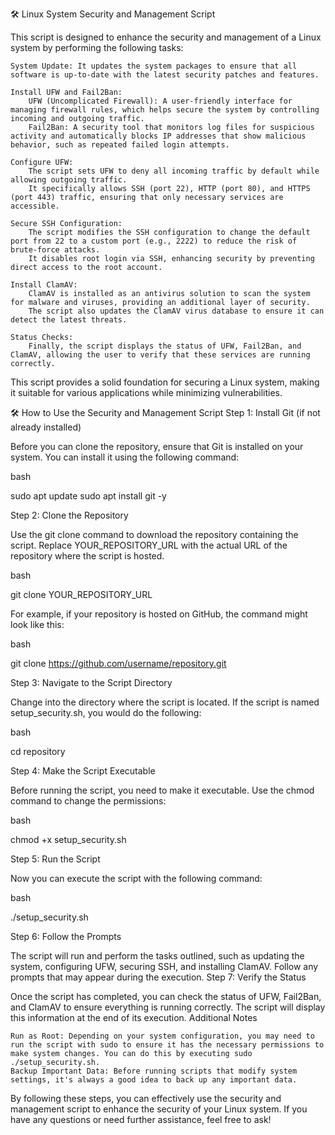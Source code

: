 🛠️ Linux System Security and Management Script

This script is designed to enhance the security and management of a Linux system by performing the following tasks:

    System Update: It updates the system packages to ensure that all software is up-to-date with the latest security patches and features.

    Install UFW and Fail2Ban:
        UFW (Uncomplicated Firewall): A user-friendly interface for managing firewall rules, which helps secure the system by controlling incoming and outgoing traffic.
        Fail2Ban: A security tool that monitors log files for suspicious activity and automatically blocks IP addresses that show malicious behavior, such as repeated failed login attempts.

    Configure UFW:
        The script sets UFW to deny all incoming traffic by default while allowing outgoing traffic.
        It specifically allows SSH (port 22), HTTP (port 80), and HTTPS (port 443) traffic, ensuring that only necessary services are accessible.

    Secure SSH Configuration:
        The script modifies the SSH configuration to change the default port from 22 to a custom port (e.g., 2222) to reduce the risk of brute-force attacks.
        It disables root login via SSH, enhancing security by preventing direct access to the root account.

    Install ClamAV:
        ClamAV is installed as an antivirus solution to scan the system for malware and viruses, providing an additional layer of security.
        The script also updates the ClamAV virus database to ensure it can detect the latest threats.

    Status Checks:
        Finally, the script displays the status of UFW, Fail2Ban, and ClamAV, allowing the user to verify that these services are running correctly.

This script provides a solid foundation for securing a Linux system, making it suitable for various applications while minimizing vulnerabilities.

🛠️ How to Use the Security and Management Script
Step 1: Install Git (if not already installed)

Before you can clone the repository, ensure that Git is installed on your system. You can install it using the following command:

bash

sudo apt update
sudo apt install git -y

Step 2: Clone the Repository

Use the git clone command to download the repository containing the script. Replace YOUR_REPOSITORY_URL with the actual URL of the repository where the script is hosted.

bash

git clone YOUR_REPOSITORY_URL

For example, if your repository is hosted on GitHub, the command might look like this:

bash

git clone https://github.com/username/repository.git

Step 3: Navigate to the Script Directory

Change into the directory where the script is located. If the script is named setup_security.sh, you would do the following:

bash

cd repository

Step 4: Make the Script Executable

Before running the script, you need to make it executable. Use the chmod command to change the permissions:

bash

chmod +x setup_security.sh

Step 5: Run the Script

Now you can execute the script with the following command:

bash

./setup_security.sh

Step 6: Follow the Prompts

The script will run and perform the tasks outlined, such as updating the system, configuring UFW, securing SSH, and installing ClamAV. Follow any prompts that may appear during the execution.
Step 7: Verify the Status

Once the script has completed, you can check the status of UFW, Fail2Ban, and ClamAV to ensure everything is running correctly. The script will display this information at the end of its execution.
Additional Notes

    Run as Root: Depending on your system configuration, you may need to run the script with sudo to ensure it has the necessary permissions to make system changes. You can do this by executing sudo ./setup_security.sh.
    Backup Important Data: Before running scripts that modify system settings, it's always a good idea to back up any important data.

By following these steps, you can effectively use the security and management script to enhance the security of your Linux system. If you have any questions or need further assistance, feel free to ask!
